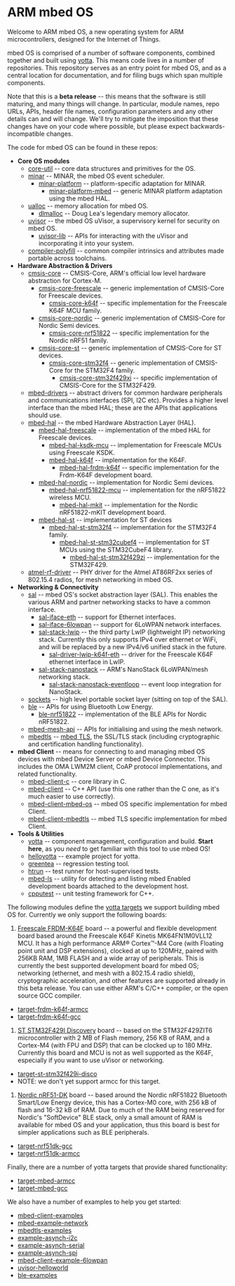 # ARM mbed OS

Welcome to ARM mbed OS, a new operating system for ARM microcontrollers,
designed for the Internet of Things.

mbed OS is comprised of a number of software components, combined together and
built using [yotta](http://docs.yottabuild.org/). This means code lives in a
number of repositories. This repository serves as an entry point for mbed OS,
and as a central location for documentation, and for filing bugs which span
multiple components.

Note that this is a **beta release** -- this means that the software is still
maturing, and many things will change. In particular, module names, repo URLs,
APIs, header file names, configuration parameters and any other details can and
will change. We'll try to mitigate the imposition that these changes have on
your code where possible, but please expect backwards-incompatible changes.

The code for mbed OS can be found in these repos:

* **Core OS modules**
  * [core-util](https://github.com/ARMmbed/core-util) -- core data structures
    and primitives for the OS.
  * [minar](https://github.com/ARMmbed/minar) -- MINAR, the mbed OS event
    scheduler.
    * [minar-platform](https://github.com/ARMmbed/minar-platform) --
      platform-specific adaptation for MINAR.
      * [minar-platform-mbed](https://github.com/ARMmbed/minar-platform-mbed) --
        generic MINAR platform adaptation using the mbed HAL.
  * [ualloc](https://github.com/ARMmbed/ualloc) -- memory allocation for mbed
    OS.
    * [dlmalloc](https://github.com/ARMmbed/dlmalloc) -- Doug Lea's legendary
      memory allocator.
  * [uvisor](https://github.com/ARMmbed/uvisor) -- the mbed OS uVisor, a
    supervisory kernel for security on mbed OS.
    * [uvisor-lib](https://github.com/ARMmbed/uvisor-lib) -- APIs for interacting
      with the uVisor and incorporating it into your system.
  * [compiler-polyfill](https://github.com/ARMmbed/compiler-polyfill) -- common
    compiler intrinsics and attributes made portable across toolchains.
* **Hardware Abstraction & Drivers**
  * [cmsis-core](https://github.com/ARMmbed/cmsis-core) -- CMSIS-Core, ARM's
    official low level hardware abstraction for Cortex-M.
    * [cmsis-core-freescale](https://github.com/ARMmbed/cmsis-core-freescale) --
      generic implementation of CMSIS-Core for Freescale devices.
      * [cmsis-core-k64f](https://github.com/ARMmbed/cmsis-core-k64f) --
        specific implementation for the Freescale K64F MCU family.
    * [cmsis-core-nordic](https://github.com/ARMmbed/cmsis-core-nordic) --
      generic implementation of CMSIS-Core for Nordic Semi devices.
      * [cmsis-core-nrf51822](https://github.com/ARMmbed/cmsis-core-nrf51822) --
        specific implementation for the Nordic nRF51 family.
    * [cmsis-core-st](https://github.com/ARMmbed/cmsis-core-st) -- generic
      implementation of CMSIS-Core for ST devices.
      * [cmsis-core-stm32f4](https://github.com/ARMmbed/cmsis-core-stm32f4) --
        generic implementation of CMSIS-Core for the STM32F4 family.
        * [cmsis-core-stm32f429xi](https://github.com/ARMmbed/cmsis-core-stm32f429xi)
          -- specific implementation of CMSIS-Core for the STM32F429.
  * [mbed-drivers](https://github.com/ARMmbed/mbed-drivers) -- abstract drivers
    for common hardware peripherals and communications interfaces (SPI, I2C
    etc). Provides a higher level interface than the mbed HAL; these are the
    APIs that applications should use.
  * [mbed-hal](https://github.com/ARMmbed/mbed-hal) -- the mbed Hardware
    Abstraction Layer (HAL).
    * [mbed-hal-freescale](https://github.com/ARMmbed/mbed-hal-freescale) --
      implementation of the mbed HAL for Freescale devices.
      * [mbed-hal-ksdk-mcu](https://github.com/ARMmbed/mbed-hal-ksdk-mcu) --
        implementation for Freescale MCUs using Freescale KSDK.
      * [mbed-hal-k64f](https://github.com/ARMmbed/mbed-hal-k64f) --
        implementation for the K64F.
        * [mbed-hal-frdm-k64f](https://github.com/ARMmbed/mbed-hal-frdm-k64f) --
          specific implementation for the Frdm-K64F development board.
    * [mbed-hal-nordic](https://github.com/ARMmbed/mbed-hal-nordic) --
      implementation for Nordic Semi devices.
      * [mbed-hal-nrf51822-mcu](https://github.com/ARMmbed/mbed-hal-nrf51822-mcu)
        -- implementation for the nRF51822 wireless MCU.
        * [mbed-hal-mkit](https://github.com/ARMmbed/mbed-hal-mkit) --
          implementation for the Nordic nRF51822-mKIT development board.
    * [mbed-hal-st](https://github.com/ARMmbed/mbed-hal-st) -- implementation
      for ST devices
      * [mbed-hal-st-stm32f4](https://github.com/ARMmbed/mbed-hal-st-stm32f4) --
        implementation for the STM32F4 family.
        * [mbed-hal-st-stm32cubef4](https://github.com/ARMmbed/mbed-hal-st-stm32cubef4)
          -- implementation for ST MCUs using the STM32CubeF4 library.
          * [mbed-hal-st-stm32f429zi](https://github.com/ARMmbed/mbed-hal-st-stm32f429zi)
            -- implementation for the STM32F429.
  * [atmel-rf-driver](https://github.com/ARMmbed/atmel-rf-driver) -- PHY driver
    for the Atmel AT86RF2xx series of 802.15.4 radios, for mesh networking in
    mbed OS.
* **Networking & Connectivity**
  * [sal](https://github.com/ARMmbed/sal) -- mbed OS's socket abstraction layer
    (SAL). This enables the various ARM and partner networking stacks to have a
    common interface.
    * [sal-iface-eth](https://github.com/ARMmbed/sal-iface-eth) -- support for
      Ethernet interfaces.
    * [sal-iface-6lowpan](https://github.com/ARMmbed/sal-iface-6lowpan) --
      support for 6LoWPAN network interfaces.
    * [sal-stack-lwip](https://github.com/ARMmbed/sal-stack-lwip) -- the third
      party LwIP (lightweight IP) networking stack. Currently this only supports
      IPv4 over ethernet or WiFi, and will be replaced by a new IPv4/v6 unified
      stack in the future.
      * [sal-driver-lwip-k64f-eth](https://github.com/ARMmbed/sal-driver-lwip-k64f-eth)
        -- driver for the Freescale K64F ethernet interface in LwIP.
    * [sal-stack-nanostack](https://github.com/ARMmbed/sal-stack-nanostack) --
      ARM's NanoStack 6LoWPAN/mesh networking stack.
      * [sal-stack-nanostack-eventloop](https://github.com/ARMmbed/sal-stack-nanostack-eventloop)
        -- event loop integration for NanoStack.
  * [sockets](https://github.com/ARMmbed/sockets) -- high level portable socket
    layer (sitting on top of the SAL).
  * [ble](https://github.com/ARMmbed/ble) -- APIs for using Bluetooth Low
    Energy.
    * [ble-nrf51822](https://github.com/ARMmbed/ble-nrf51822) -- implementation
      of the BLE APIs for Nordic nRF51822.
  * [mbed-mesh-api](https://github.com/ARMmbed/mbed-mesh-api) -- APIs for
    initialising and using the mesh network.
  * [mbedtls](https://github.com/ARMmbed/mbedtls) -- [mbed TLS](https://tls.mbed.org/),
    the SSL/TLS stack (including cryptographic and certification handling
    functionality).
* **mbed Client** -- means for connecting to and managing mbed OS devices
  with mbed Device Server or mbed Device Connector. This includes the OMA
  LWM2M client, CoAP protocol implementations, and related functionality.
  * [mbed-client-c](https://github.com/ARMmbed/mbed-client-c) -- core library
    in C.
  * [mbed-client](https://github.com/ARMmbed/mbed-client) -- C++ API (use this
    one rather than the C one, as it's much easier to use correctly).
  * [mbed-client-mbed-os](https://github.com/ARMmbed/mbed-client-mbed-os) --
    mbed OS specific implementation for mbed Client.
  * [mbed-client-mbedtls](https://github.com/ARMmbed/mbed-client-mbedtls) --
    mbed TLS specific implementation for mbed Client.
* **Tools & Utilities**
  * [yotta](https://github.com/ARMmbed/yotta) -- component management, configuration
    and build. **Start here**, as you _need_ to get familiar with this tool to use
    mbed OS!
  * [helloyotta](https://github.com/ARMmbed/helloyotta) -- example project for yotta.
  * [greentea](https://github.com/ARMmbed/greentea) -- regression testing tool.
  * [htrun](https://github.com/ARMmbed/htrun) -- test runner for host-supervised
    tests.
  * [mbed-ls](https://github.com/ARMmbed/mbed-ls) -- utility for detecting and listing
    mbed Enabled development boards attached to the development host.
  * [cpputest](https://github.com/ARMmbed/cpputest) -- unit testing framework
    for C++.

The following modules define the [yotta targets](http://docs.yottabuild.org/tutorial/targets.html)
we support building mbed OS for. Currently we only support the following boards:

1. [Freescale FRDM-K64F](http://www.mbed.com/en/development/hardware/boards/freescale/frdm_k64f/)
   board -- a powerful and flexible development board based around the  Freescale
   K64F Kinetis MK64FN1M0VLL12 MCU. It has a high performance ARM® Cortex™-M4
   Core (with Floating point unit and DSP extensions), clocked at up to 120MHz,
   paired with 256KB RAM, 1MB FLASH and a wide array of peripherals. This is
   currently the best supported development board for mbed OS; networking
   (ethernet, and mesh with a 802.15.4 radio shield), cryptographic
   acceleration, and other features are supported already in this beta release.
   You can use either ARM's C/C++ compiler, or the open source GCC compiler.
  * [target-frdm-k64f-armcc](https://github.com/ARMmbed/target-frdm-k64f-armcc)
  * [target-frdm-k64f-gcc](https://github.com/ARMmbed/target-frdm-k64f-gcc)
1. [ST STM32F429I Discovery](http://www.st.com/web/catalog/tools/FM116/SC959/SS1532/PF259090)
   board -- based on the STM32F429ZIT6 microcontroller with 2 MB of Flash memory,
   256 KB of RAM, and a Cortex-M4 (with FPU and DSP) that can be clocked up to
   180 MHz. Currently this board and MCU is not as well supported as the K64F,
   especially if you want to use uVisor or networking.
  * [target-st-stm32f429i-disco](https://github.com/ARMmbed/target-st-stm32f429i-disco)
  * NOTE: we don't yet support armcc for this target.
1. [Nordic nRF51-DK](https://developer.mbed.org/platforms/Nordic-nRF51-DK/)
   board -- based around the Nordic nRF51822 Bluetooth Smart/Low Energy device,
   this has a Cortex-M0 core, with 256 kB of flash and 16-32 kB of RAM. Due to
   much of the RAM being reserved for Nordic's "SoftDevice" BLE stack, only a
   small amount of RAM is available for mbed OS and your application, thus this
   board is best for simpler applications such as BLE peripherals.
  * [target-nrf51dk-gcc](https://github.com/rgrover/target-nrf51dk-gcc)
  * [target-nrf51dk-armcc](https://github.com/ARMmbed/target-nrf51dk-armcc)

Finally, there are a number of yotta targets that provide shared functionality:

* [target-mbed-armcc](https://github.com/ARMmbed/target-mbed-armcc)
* [target-mbed-gcc](https://github.com/ARMmbed/target-mbed-gcc)

We also have a number of examples to help you get started:

* [mbed-client-examples](https://github.com/ARMmbed/mbed-client-examples)
* [mbed-example-network](https://github.com/ARMmbed/mbed-example-network)
* [mbedtls-examples](https://github.com/ARMmbed/mbedtls-examples)
* [example-asynch-i2c](https://github.com/ARMmbed/example-asynch-i2c)
* [example-asynch-serial](https://github.com/ARMmbed/example-asynch-serial)
* [example-asynch-spi](https://github.com/ARMmbed/example-asynch-spi)
* [mbed-client-example-6lowpan](https://github.com/ARMmbed/mbed-client-example-6lowpan)
* [uvisor-helloworld](https://github.com/ARMmbed/uvisor-helloworld)
* [ble-examples](https://github.com/ARMmbed/ble-examples)

